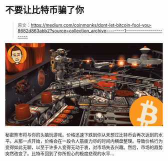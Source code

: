 # 不要让比特币骗了你

> 原文：<https://medium.com/coinmonks/dont-let-bitcoin-fool-you-8682d863abb2?source=collection_archive---------1----------------------->

![](img/152232a66027d2fdfd233311bd36d033.png)

秘密熊市将与你的头脑玩游戏。价格迅速下跌到你从未想过比特币会再次达到的水平。从那一点开始，价格会在一段令人筋疲力尽的时间内横盘整理。导致价格行为变得如此无聊，以至于许多人变得无动于衷，对市场失去兴趣。然后，市场的趋势突然改变了。比特币回到了你所担心的极度悲观的水平…